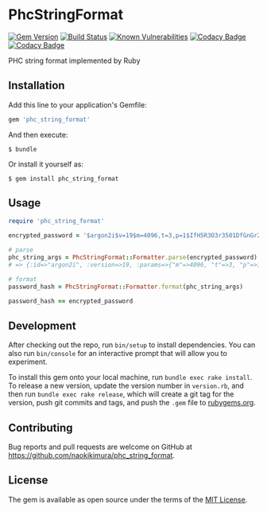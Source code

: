 # PhcStringFormat

[![Gem Version](https://badge.fury.io/rb/phc_string_format.svg)](https://badge.fury.io/rb/phc_string_format)
[![Build Status](https://travis-ci.org/naokikimura/phc_string_format.svg?branch=master)](https://travis-ci.org/naokikimura/phc_string_format)
[![Known Vulnerabilities](https://snyk.io/test/github/naokikimura/phc_string_format/badge.svg?targetFile=Gemfile.lock)](https://snyk.io/test/github/naokikimura/phc_string_format?targetFile=Gemfile.lock)
[![Codacy Badge](https://api.codacy.com/project/badge/Grade/cbcb6fa3556447a4af16980f3cc6f1eb)](https://app.codacy.com/app/naokikimura/phc_string_format?utm_source=github.com&utm_medium=referral&utm_content=naokikimura/phc_string_format&utm_campaign=badger)
[![Codacy Badge](https://api.codacy.com/project/badge/Coverage/26df342921414ee69b69f028cefe4f3b)](https://www.codacy.com/app/naokikimura/phc_string_format?utm_source=github.com&utm_medium=referral&utm_content=naokikimura/phc_string_format&utm_campaign=Badge_Coverage)

PHC string format implemented by Ruby

## Installation

Add this line to your application's Gemfile:

```ruby
gem 'phc_string_format'
```

And then execute:

    $ bundle

Or install it yourself as:

    $ gem install phc_string_format

## Usage

```ruby
require 'phc_string_format'

encrypted_password = '$argon2i$v=19$m=4096,t=3,p=1$IfH5R3O3r3501DfGnGr2rw$DfQ8Hv9R2eF2uBs1dR99IGjVjDl/rpkJIkaNyZ1g3pk'

# parse
phc_string_args = PhcStringFormat::Formatter.parse(encrypted_password)
# => {:id=>"argon2i", :version=>19, :params=>{"m"=>4096, "t"=>3, "p"=>1}, :salt=>"!\xF1\xF9Gs\xB7\xAF~t\xD47\xC6\x9Cj\xF6\xAF", :hash=>"\r\xF4<\x1E\xFFQ\xD9\xE1v\xB8\e5u\x1F} h\xD5\x8C9\x7F\xAE\x99\t\"F\x8D\xC9\x9D`\xDE\x99"}

# format
password_hash = PhcStringFormat::Formatter.format(phc_string_args)

password_hash == encrypted_password
```

## Development

After checking out the repo, run `bin/setup` to install dependencies. You can also run `bin/console` for an interactive prompt that will allow you to experiment.

To install this gem onto your local machine, run `bundle exec rake install`. To release a new version, update the version number in `version.rb`, and then run `bundle exec rake release`, which will create a git tag for the version, push git commits and tags, and push the `.gem` file to [rubygems.org](https://rubygems.org).

## Contributing

Bug reports and pull requests are welcome on GitHub at https://github.com/naokikimura/phc_string_format.

## License

The gem is available as open source under the terms of the [MIT License](https://opensource.org/licenses/MIT).
